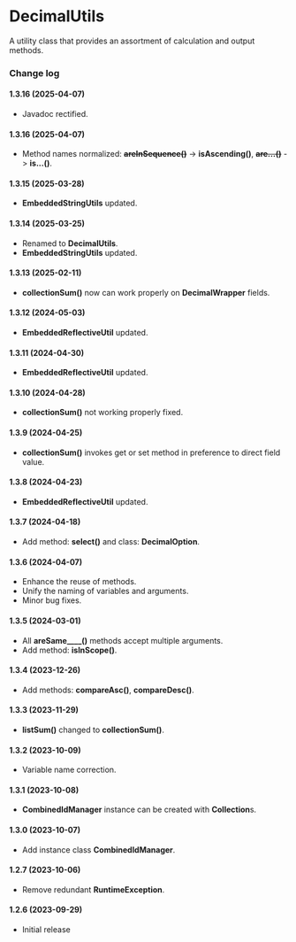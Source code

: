 # DecimalUtils
A utility class that provides an assortment of calculation and output methods.

### Change log

#### 1.3.16 (2025-04-07)
*	Javadoc rectified.

#### 1.3.16 (2025-04-07)
*	Method names normalized: ~~**areInSequence()**~~ -> **isAscending()**, ~~**are...()**~~ -> **is...()**.

#### 1.3.15 (2025-03-28)
*	**EmbeddedStringUtils** updated.

#### 1.3.14 (2025-03-25)
*	Renamed to **DecimalUtils**.
*	**EmbeddedStringUtils** updated.

#### 1.3.13 (2025-02-11)
*	**collectionSum()** now can work properly on **DecimalWrapper** fields.

#### 1.3.12 (2024-05-03)
*	**EmbeddedReflectiveUtil** updated.

#### 1.3.11 (2024-04-30)
*	**EmbeddedReflectiveUtil** updated.

#### 1.3.10 (2024-04-28)
*	**collectionSum()** not working properly fixed.

#### 1.3.9 (2024-04-25)
*	**collectionSum()** invokes get or set method in preference to direct field value.

#### 1.3.8 (2024-04-23)
*	**EmbeddedReflectiveUtil** updated.

#### 1.3.7 (2024-04-18)
*	Add method: **select()** and class: **DecimalOption**.

#### 1.3.6 (2024-04-07)
*	Enhance the reuse of methods.
*	Unify the naming of variables and arguments.
*	Minor bug fixes.

#### 1.3.5 (2024-03-01)
*	All **areSame____()** methods accept multiple arguments.
*	Add method: **isInScope()**.

#### 1.3.4 (2023-12-26)
*	Add methods: **compareAsc()**, **compareDesc()**.

#### 1.3.3 (2023-11-29)
*	**listSum()** changed to **collectionSum()**.

#### 1.3.2 (2023-10-09)
*	Variable name correction.

#### 1.3.1 (2023-10-08)
*	**CombinedIdManager** instance can be created with **Collection**s.

#### 1.3.0 (2023-10-07)
*	Add instance class **CombinedIdManager**.

#### 1.2.7 (2023-10-06)
*	Remove redundant **RuntimeException**.

#### 1.2.6 (2023-09-29)
*	Initial release
